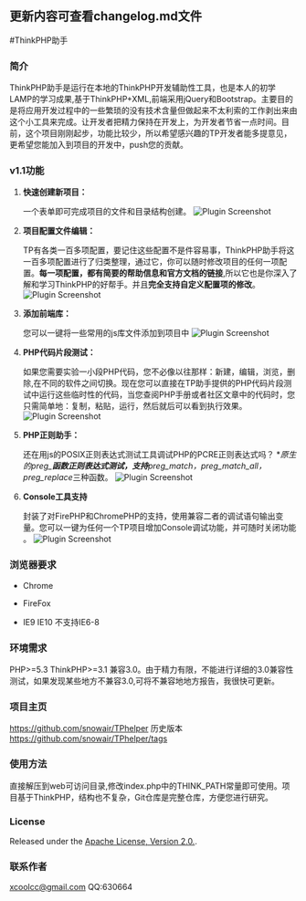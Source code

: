 ## 更新内容可查看changelog.md文件

#ThinkPHP助手

### 简介

ThinkPHP助手是运行在本地的ThinkPHP开发辅助性工具，也是本人的初学LAMP的学习成果,基于ThinkPHP+XML,前端采用jQuery和Bootstrap。主要目的是将应用开发过程中的一些繁琐的没有技术含量但做起来不太利索的工作剥出来由这个小工具来完成。让开发者把精力保持在开发上，为开发者节省一点时间。目前，这个项目刚刚起步，功能比较少，所以希望感兴趣的TP开发者能多提意见，更希望您能加入到项目的开发中，push您的贡献。

### v1.1功能
1. **快速创建新项目：**

	一个表单即可完成项目的文件和目录结构创建。
![Plugin Screenshot](https://github.com/snowair/TPhelper/blob/master/screenshot/1.jpg?raw=true)

2. **项目配置文件编辑：**

	TP有各类一百多项配置，要记住这些配置不是件容易事，ThinkPHP助手将这一百多项配置进行了归类整理，通过它，你可以随时修改项目的任何一项配置。**每一项配置，都有简要的帮助信息和官方文档的链接**,所以它也是你深入了解和学习ThinkPHP的好帮手。并且**完全支持自定义配置项的修改**。
![Plugin Screenshot](https://github.com/snowair/TPhelper/blob/master/screenshot/2.png?raw=true)
3. **添加前端库：**

	您可以一键将一些常用的js库文件添加到项目中
![Plugin Screenshot](https://github.com/snowair/TPhelper/blob/master/screenshot/5.png?raw=true)
4. **PHP代码片段测试：**

	如果您需要实验一小段PHP代码，您不必像以往那样：新建，编辑，浏览，删除,在不同的软件之间切换。现在您可以直接在TP助手提供的PHP代码片段测试中运行这些临时性的代码，当您查阅PHP手册或者社区文章中的代码时，您只需简单地：复制，粘贴，运行，然后就后可以看到执行效果。
![Plugin Screenshot](https://github.com/snowair/TPhelper/blob/master/screenshot/4.png?raw=true)
5. **PHP正则助手：**

	还在用js的POSIX正则表达式测试工具调试PHP的PCRE正则表达式吗？
	**原生的preg_***函数正则表达式测试，支持**preg_match，preg_match_all，preg_replace**三种函数。
![Plugin Screenshot](https://github.com/snowair/TPhelper/blob/master/screenshot/3.png?raw=true)

6. **Console工具支持**

	封装了对FirePHP和ChromePHP的支持，使用兼容二者的调试语句输出变量。您可以一键为任何一个TP项目增加Console调试功能，并可随时关闭功能	。
![Plugin Screenshot](https://github.com/snowair/TPhelper/blob/master/asset/img/chromePHP.png?raw=true)

### 浏览器要求
* Chrome

* FireFox

* IE9 IE10
  不支持IE6-8

### 环境需求

PHP>=5.3  ThinkPHP>=3.1
兼容3.0。由于精力有限，不能进行详细的3.0兼容性测试，如果发现某些地方不兼容3.0,可将不兼容地地方报告，我很快可更新。

### 项目主页

https://github.com/snowair/TPhelper
历史版本 https://github.com/snowair/TPhelper/tags

### 使用方法
直接解压到web可访问目录,修改index.php中的THINK_PATH常量即可使用。项目基于ThinkPHP，结构也不复杂，Git仓库是完整仓库，方便您进行研究。

### License
Released under the [Apache License, Version 2.0.](http://www.apache.org/licenses/LICENSE-2.0).

### 联系作者

xcoolcc@gmail.com QQ:630664